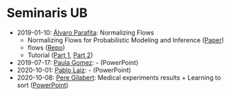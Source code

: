 # Seminaris UB

- 2019-01-10: [Álvaro Parafita](https://github.com/aparafita/flow): Normalizing Flows 
  - Normalizing Flows for Probabilistic Modeling and Inference ([Paper](https://arxiv.org/abs/1912.02762))
  - flows ([Repo](https://github.com/aparafita/flow))
  - Tutorial ([Part 1](https://blog.evjang.com/2018/01/nf1.html), [Part 2](https://blog.evjang.com/2018/01/nf2.html))
- 2019-07-17: [Paula Gomez](https://github.com/paulagd): - (PowerPoint)
- 2020-10-01: [Pablo Laiz](https://github.com/laizpablo/): - (PowerPoint)
- 2020-10-08: [Pere Gilabert](https://github.com/perecasxiru): Medical experiments results + Learning to sort ([PowerPoint](https://github.com/DataScienceUB/seminaris/blob/main/2020-10-08/WebAppResults_LearingToSort.pptx))
